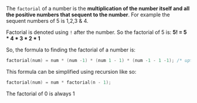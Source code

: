 The `factorial` of a number is the **multiplication of the number itself and all the positive numbers that sequent to the number**. For example the sequent numbers of 5 is 1,2,3 & 4.

Factorial is denoted using `!` after the number. So the factorial of 5 is:
**5! = 5 * 4 * 3 * 2 * 1**

So, the formula to finding the factorial of a number is:
```c
factorial(num) = num * (num -1) * (num 1 - 1) * (num -1 - 1 -1); /* upto 1 */
```

This formula can be simplified using recursion like so:
```c
factorial(num) = num * factorial(n - 1);
```

The factorial of 0 is always 1